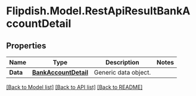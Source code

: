 # Flipdish.Model.RestApiResultBankAccountDetail
## Properties

Name | Type | Description | Notes
------------ | ------------- | ------------- | -------------
**Data** | [**BankAccountDetail**](BankAccountDetail.md) | Generic data object. | 

[[Back to Model list]](../README.md#documentation-for-models) [[Back to API list]](../README.md#documentation-for-api-endpoints) [[Back to README]](../README.md)

